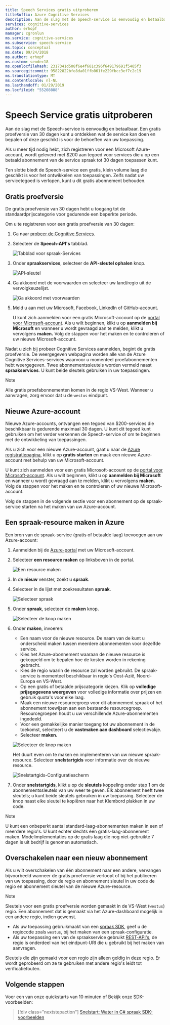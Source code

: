 ```yaml
---
title: Speech Services gratis uitproberen
titleSuffix: Azure Cognitive Services
description: Aan de slag met de Speech-service is eenvoudig en betaalbaar. Een gratis proefversie van 30 dagen kunt u ontdekken wat de service kan doen en bepalen of deze geschikt is voor de behoeften van uw toepassing.
services: cognitive-services
author: erhopf
manager: cgronlun
ms.service: cognitive-services
ms.subservice: speech-service
ms.topic: conceptual
ms.date: 09/24/2018
ms.author: erhopf
ms.custom: seodec18
ms.openlocfilehash: 2317341d508f6e4f681c396f649179691f5485f3
ms.sourcegitcommit: 95822822bfe8da01ffb061fe229fbcc3ef7c2c19
ms.translationtype: MT
ms.contentlocale: nl-NL
ms.lasthandoff: 01/29/2019
ms.locfileid: "55208888"
---
```

# <a name="try-the-speech-service-for-free"></a>Speech Service gratis uitproberen

Aan de slag met de Speech-service is eenvoudig en betaalbaar. Een gratis proefversie van 30 dagen kunt u ontdekken wat de service kan doen en bepalen of deze geschikt is voor de behoeften van uw toepassing.

Als u meer tijd nodig hebt, zich registreren voor een Microsoft Azure-account, wordt geleverd met $200 aan tegoed voor services die u op een betaald abonnement van de service spraak tot 30 dagen toepassen kunt.

Ten slotte biedt de Speech-service een gratis, klein volume laag die geschikt is voor het ontwikkelen van toepassingen. Zelfs nadat uw servicetegoed is verlopen, kunt u dit gratis abonnement behouden.

## <a name="free-trial"></a>Gratis proefversie

De gratis proefversie van 30 dagen hebt u toegang tot de standaardprijscategorie voor gedurende een beperkte periode.

Om u te registreren voor een gratis proefversie van 30 dagen:

1. Ga naar [probeer de Cognitive Services](https://azure.microsoft.com/try/cognitive-services/).

1. Selecteer de **Speech-API's** tabblad.

   ![Tabblad voor spraak-Services](media/index/try-speech-api-free-trial1.png)

1. Onder **spraakservices**, selecteer de **API-sleutel ophalen** knop.

   ![API-sleutel](media/index/try-speech-api-free-trial2.png)

1. Ga akkoord met de voorwaarden en selecteer uw land/regio uit de vervolgkeuzelijst.

   ![Ga akkoord met voorwaarden](media/index/try-speech-api-free-trial3.png)

1. Meld u aan met uw Microsoft, Facebook, LinkedIn of GitHub-account.

    U kunt zich aanmelden voor een gratis Microsoft-account op de [portal voor Microsoft-account](https://account.microsoft.com/account). Als u wilt beginnen, klikt u op **aanmelden bij Microsoft** en wanneer u wordt gevraagd aan te melden, klikt u vervolgens **maken.** Volg de stappen voor het maken en te controleren of uw nieuwe Microsoft-account.

Nadat u zich bij probeer Cognitive Services aanmelden, begint de gratis proefversie. De weergegeven webpagina worden alle van de Azure Cognitive Services-services waarvoor u momenteel proefabonnementen hebt weergegeven. Twee abonnementssleutels worden vermeld naast **spraakservices**. U kunt beide sleutels gebruiken in uw toepassingen.

> [!NOTE]
> Alle gratis proefabonnementen komen in de regio VS-West. Wanneer u aanvragen, zorg ervoor dat u de `westus` eindpunt.

## <a name="new-azure-account"></a>Nieuwe Azure-account

Nieuwe Azure-accounts, ontvangen een tegoed van $200-services die beschikbaar is gedurende maximaal 30 dagen. U kunt dit tegoed kunt gebruiken om het verder verkennen de Speech-service of om te beginnen met de ontwikkeling van toepassingen.

Als u zich voor een nieuwe Azure-account, gaat u naar de [Azure registratiepagina](https://azure.microsoft.com/free/ai/), klikt u op **gratis starten** en maak een nieuwe Azure-account met behulp van uw Microsoft-account.

U kunt zich aanmelden voor een gratis Microsoft-account op de [portal voor Microsoft-account](https://account.microsoft.com/account). Als u wilt beginnen, klikt u op **aanmelden bij Microsoft** en wanneer u wordt gevraagd aan te melden, klikt u vervolgens **maken.** Volg de stappen voor het maken en te controleren of uw nieuwe Microsoft-account.

Volg de stappen in de volgende sectie voor een abonnement op de spraak-service starten na het maken van uw Azure-account.

## <a name="create-a-speech-resource-in-azure"></a>Een spraak-resource maken in Azure

Een bron van de spraak-service (gratis of betaalde laag) toevoegen aan uw Azure-account:

1. Aanmelden bij de [Azure-portal](https://portal.azure.com/) met uw Microsoft-account.

1. Selecteer **een resource maken** op linksboven in de portal.

    ![Een resource maken](media/index/try-speech-api-create-speech1.png)

1. In de **nieuw** venster, zoekt u **spraak**.

1. Selecteer in de lijst met zoekresultaten **spraak**.

    ![Selecteer spraak](media/index/try-speech-api-create-speech2.png)

1. Onder **spraak**, selecteer de **maken** knop.

    ![Selecteer de knop maken](media/index/try-speech-api-create-speech3.png)

1. Onder **maken**, invoeren:

    * Een naam voor de nieuwe resource. De naam van de kunt u onderscheid maken tussen meerdere abonnementen voor dezelfde service.
    * Kies het Azure-abonnement waaraan de nieuwe resource is gekoppeld om te bepalen hoe de kosten worden in rekening gebracht.
    * Kies de regio waarin de resource zal worden gebruikt. De spraak-service is momenteel beschikbaar in regio's Oost-Azië, Noord-Europa en VS-West.
    * Op een gratis of betaalde prijscategorie kiezen. Klik op **volledige prijsgegevens weergeven** voor volledige informatie over prijzen en gebruik quota's voor elke laag.
    * Maak een nieuwe resourcegroep voor dit abonnement spraak of het abonnement toewijzen aan een bestaande resourcegroep. Resourcegroepen houdt u uw verschillende Azure-abonnementen ingedeeld.
    * Voor een gemakkelijke manier toegang tot uw abonnement in de toekomst, selecteert u de **vastmaken aan dashboard** selectievakje.
    * Selecteer **maken.**

    ![Selecteer de knop maken](media/index/try-speech-api-create-speech4.png)

    Het duurt even om te maken en implementeren van uw nieuwe spraak-resource. Selecteer **snelstartgids** voor informatie over de nieuwe resource.

    ![Snelstartgids-Configuratiescherm](media/index/try-speech-api-create-speech5.png)

1. Onder **snelstartgids**, klikt u op de **sleutels** koppeling onder stap 1 om de abonnementssleutels van uw weer te geven. Elk abonnement heeft twee sleutels; u kunt beide sleutels gebruiken in uw toepassing. Selecteer de knop naast elke sleutel te kopiëren naar het Klembord plakken in uw code.

> [!NOTE]
> U kunt een onbeperkt aantal standard-laag-abonnementen maken in een of meerdere regio's. U kunt echter slechts één gratis-laag-abonnement maken. Modelimplementaties op de gratis laag die nog niet-gebruikte 7 dagen is uit bedrijf is genomen automatisch.

## <a name="switch-to-a-new-subscription"></a>Overschakelen naar een nieuw abonnement

Als u wilt overschakelen van één abonnement naar een andere, vervangen bijvoorbeeld wanneer de gratis proefversie verloopt of bij het publiceren van uw toepassing, door de regio en abonnement sleutel in uw code de regio en abonnement sleutel van de nieuwe Azure-resource.

> [!NOTE]
> Sleutels voor een gratis proefversie worden gemaakt in de VS-West (`westus`) regio. Een abonnement dat is gemaakt via het Azure-dashboard mogelijk in een andere regio, indien gewenst.

* Als uw toepassing gebruikmaakt van een [spraak SDK](speech-sdk.md), geef u de regiocode zoals `westus`, bij het maken van een spraak-configuratie.
* Als uw toepassing een van de spraakservice gebruikt [REST-API's](rest-apis.md), de regio is onderdeel van het eindpunt-URI die u gebruikt bij het maken van aanvragen.

Sleutels die zijn gemaakt voor een regio zijn alleen geldig in deze regio. Er wordt geprobeerd om ze te gebruiken met andere regio's leidt tot verificatiefouten.

## <a name="next-steps"></a>Volgende stappen

Voer een van onze quickstarts van 10 minuten of Bekijk onze SDK-voorbeelden:

> [!div class="nextstepaction"]
> [Snelstart: Water in C# ](quickstart-csharp-dotnet-windows.md) 
>  [spraak SDK-voorbeelden](speech-sdk.md#get-the-samples)
